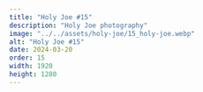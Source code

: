 ```yaml
---
title: "Holy Joe #15"
description: "Holy Joe photography"
image: "../../assets/holy-joe/15_holy-joe.webp"
alt: "Holy Joe #15"
date: 2024-03-20
order: 15
width: 1920
height: 1280
---
```

